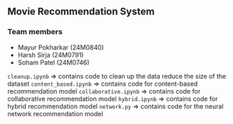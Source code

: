 ## Movie Recommendation System

### Team members

- Mayur Pokharkar (24M0840)
- Harsh Sirja (24M0791)
- Soham Patel (24M0746)

`cleanup.ipynb` => contains code to clean up the data reduce the size of the dataset
`content_based.ipynb` => contains code for content-based recommendation model
`collaborative.ipynb` => contains code for collaborative recommendation model
`hybrid.ipynb` => contains code for hybrid recommendation model
`network.py` => contains code for the neural network recommendation model
